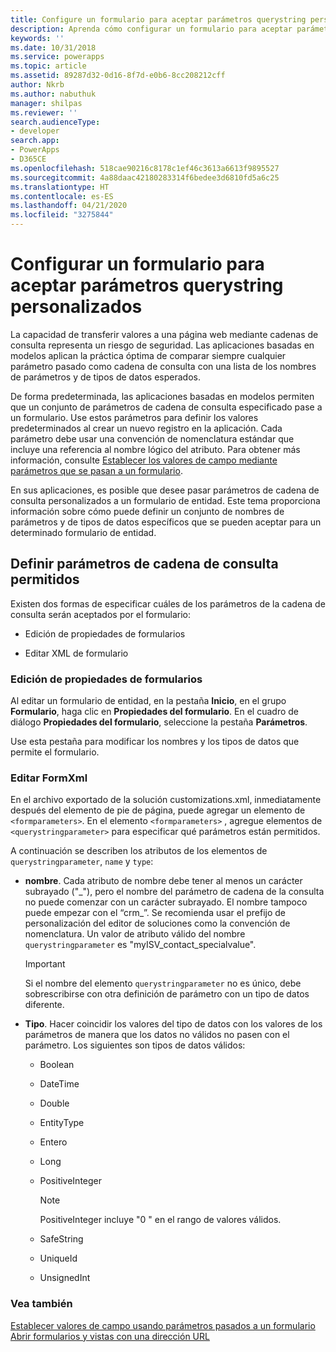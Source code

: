 ```yaml
---
title: Configure un formulario para aceptar parámetros querystring personalizados (aplicaciones basadas en modelos) | Microsoft Docs
description: Aprenda cómo configurar un formulario para aceptar parámetros querystring personalizados. Use estos parámetros para definir los valores predeterminados al crear un nuevo registro en la aplicación.
keywords: ''
ms.date: 10/31/2018
ms.service: powerapps
ms.topic: article
ms.assetid: 89287d32-0d16-8f7d-e0b6-8cc208212cff
author: Nkrb
ms.author: nabuthuk
manager: shilpas
ms.reviewer: ''
search.audienceType:
- developer
search.app:
- PowerApps
- D365CE
ms.openlocfilehash: 518cae90216c8178c1ef46c3613a6613f9895527
ms.sourcegitcommit: 4a88daac42180283314f6bedee3d6810fd5a6c25
ms.translationtype: HT
ms.contentlocale: es-ES
ms.lasthandoff: 04/21/2020
ms.locfileid: "3275844"
---
```

# <a name="configure-a-form-to-accept-custom-querystring-parameters"></a>Configurar un formulario para aceptar parámetros querystring personalizados

<!-- https://docs.microsoft.com/dynamics365/customer-engagement/developer/configure-form-accept-custom-querystring-parameters -->

La capacidad de transferir valores a una página web mediante cadenas de consulta representa un riesgo de seguridad. Las aplicaciones basadas en modelos aplican la práctica óptima de comparar siempre cualquier parámetro pasado como cadena de consulta con una lista de los nombres de parámetros y de tipos de datos esperados.  
  
 De forma predeterminada, las aplicaciones basadas en modelos permiten que un conjunto de parámetros de cadena de consulta especificado pase a un formulario. Use estos parámetros para definir los valores predeterminados al crear un nuevo registro en la aplicación. Cada parámetro debe usar una convención de nomenclatura estándar que incluye una referencia al nombre lógico del atributo. Para obtener más información, consulte [Establecer los valores de campo mediante parámetros que se pasan a un formulario](set-field-values-using-parameters-passed-form.md).  
  
 En sus aplicaciones, es posible que desee pasar parámetros de cadena de consulta personalizados a un formulario de entidad. Este tema proporciona información sobre cómo puede definir un conjunto de nombres de parámetros y de tipos de datos específicos que se pueden aceptar para un determinado formulario de entidad.  
  
## <a name="define-allowed-query-string-parameters"></a>Definir parámetros de cadena de consulta permitidos  
 Existen dos formas de especificar cuáles de los parámetros de la cadena de consulta serán aceptados por el formulario:  
  
- Edición de propiedades de formularios  
  
- Editar XML de formulario  
  
### <a name="edit-form-properties"></a>Edición de propiedades de formularios  
 Al editar un formulario de entidad, en la pestaña **Inicio**, en el grupo **Formulario**, haga clic en **Propiedades del formulario**. En el cuadro de diálogo **Propiedades del formulario**, seleccione la pestaña **Parámetros**.  
  
 Use esta pestaña para modificar los nombres y los tipos de datos que permite el formulario.  
  
### <a name="edit-formxml"></a>Editar FormXml  
 En el archivo exportado de la solución customizations.xml, inmediatamente después del elemento de pie de página, puede agregar un elemento de `<formparameters>`. En el elemento `<formparameters>` , agregue elementos de `<querystringparameter>` para especificar qué parámetros están permitidos.  
  
 A continuación se describen los atributos de los elementos de `querystringparameter`, `name` y `type`:  
  
- **nombre**. Cada atributo de nombre debe tener al menos un carácter subrayado ("\_"), pero el nombre del parámetro de cadena de la consulta no puede comenzar con un carácter subrayado. El nombre tampoco puede empezar con el “crm\_”. Se recomienda usar el prefijo de personalización del editor de soluciones como la convención de nomenclatura. Un valor de atributo válido del nombre `querystringparameter` es "myISV_contact_specialvalue".  
  
    > [!IMPORTANT]
    >  Si el nombre del elemento `querystringparameter` no es único, debe sobrescribirse con otra definición de parámetro con un tipo de datos diferente.  
  
- **Tipo**. Hacer coincidir los valores del tipo de datos con los valores de los parámetros de manera que los datos no válidos no pasen con el parámetro. Los siguientes son tipos de datos válidos:  
  
    -   Boolean  
  
    -   DateTime  
  
    -   Double  
  
    -   EntityType  
  
    -   Entero  
  
    -   Long  
  
    -   PositiveInteger  
  
        > [!NOTE]
        >  PositiveInteger incluye "0 " en el rango de valores válidos.  
  
    -   SafeString  
  
    -   UniqueId  
  
    -   UnsignedInt  
  
### <a name="see-also"></a>Vea también  
 [Establecer valores de campo usando parámetros pasados a un formulario](set-field-values-using-parameters-passed-form.md)   
 [Abrir formularios y vistas con una dirección URL](open-forms-views-dialogs-reports-url.md)
